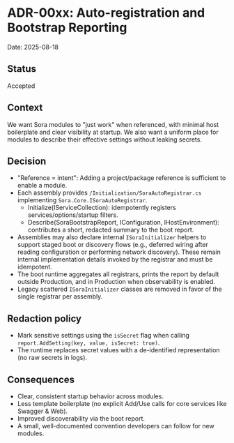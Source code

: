 # ADR-00xx: Auto-registration and Bootstrap Reporting

Date: 2025-08-18

## Status
Accepted

## Context
We want Sora modules to "just work" when referenced, with minimal host boilerplate and clear visibility at startup. We also want a uniform place for modules to describe their effective settings without leaking secrets.

## Decision
- "Reference = intent": Adding a project/package reference is sufficient to enable a module.
- Each assembly provides `/Initialization/SoraAutoRegistrar.cs` implementing `Sora.Core.ISoraAutoRegistrar`.
  - Initialize(IServiceCollection): idempotently registers services/options/startup filters.
  - Describe(SoraBootstrapReport, IConfiguration, IHostEnvironment): contributes a short, redacted summary to the boot report.
- Assemblies may also declare internal `ISoraInitializer` helpers to support staged boot or discovery flows (e.g., deferred wiring after reading configuration or performing network discovery). These remain internal implementation details invoked by the registrar and must be idempotent.
- The boot runtime aggregates all registrars, prints the report by default outside Production, and in Production when observability is enabled.
- Legacy scattered `ISoraInitializer` classes are removed in favor of the single registrar per assembly.

## Redaction policy
- Mark sensitive settings using the `isSecret` flag when calling `report.AddSetting(key, value, isSecret: true)`.
- The runtime replaces secret values with a de-identified representation (no raw secrets in logs).

## Consequences
- Clear, consistent startup behavior across modules.
- Less template boilerplate (no explicit Add/Use calls for core services like Swagger & Web).
- Improved discoverability via the boot report.
- A small, well-documented convention developers can follow for new modules.
